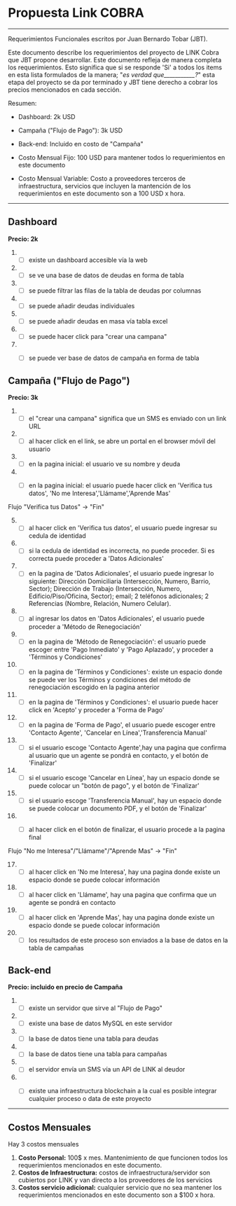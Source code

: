 # Propuesta Link COBRA
---

Requerimientos Funcionales escritos por Juan Bernardo Tobar (JBT).

Este documento describe los requerimientos del proyecto de LINK Cobra que JBT propone desarrollar. Este documento refleja de manera completa los requerimientos. Esto significa que si se responde 'Si' a todos los items en esta lista formulados de la manera; "*es verdad que___________?*" esta etapa del proyecto se da por terminado y JBT tiene derecho a cobrar los precios mencionados en cada sección.

Resumen:
 - Dashboard: 2k USD
 - Campaña ("Flujo de Pago"): 3k USD
 - Back-end: Incluido en costo de "Campaña"


 - Costo Mensual Fijo: 100 USD para mantener todos lo requerimientos en este documento
 - Costo Mensual Variable: Costo a proveedores terceros de infraestructura, servicios que incluyen la mantención de los requerimientos en este documento son a 100 USD x hora.
---

## Dashboard

**Precio: 2k**

1. - [ ] existe un dashboard accesible vía la web
2. - [ ] se ve una base de datos de deudas en forma de tabla
3. - [ ] se puede filtrar las filas de la tabla de deudas por columnas
4. - [ ] se puede añadir deudas individuales
5. - [ ] se puede añadir deudas en masa vía tabla excel
5. - [ ] se puede hacer click para "crear una campana"
6. - [ ] se puede ver base de datos de campaña en forma de tabla




## Campaña ("Flujo de Pago")

**Precio: 3k**

1. - [ ] el "crear una campana" significa que un SMS es enviado con un link URL
2. - [ ] al hacer click en el link, se abre un portal en el browser móvil del usuario
3. - [ ] en la pagina inicial: el usuario ve su nombre y deuda
4. - [ ] en la pagina inicial: el usuario puede hacer click en 'Verifica tus datos', 'No me Interesa','Llámame','Aprende Mas'


Flujo "Verifica tus Datos" -> "Fin"

5. - [ ] al hacer click en 'Verifica tus datos', el usuario puede ingresar su cedula de identidad
6. - [ ] si la cedula de identidad es incorrecta, no puede proceder. Si es correcta puede proceder a 'Datos Adicionales'
7. - [ ] en la pagina de 'Datos Adicionales', el usuario puede ingresar lo siguiente: Dirección Domiciliaria (Intersección, Numero, Barrio, Sector); Dirección de Trabajo (Intersección, Numero, Edificio/Piso/Oficina, Sector); email; 2 teléfonos adicionales; 2 Referencias (Nombre, Relación, Numero Celular).
8. - [ ] al ingresar los datos en 'Datos Adicionales', el usuario puede proceder a 'Método de Renegociación'
9. - [ ] en la pagina de 'Método de Renegociación': el usuario puede escoger entre 'Pago Inmediato' y 'Pago Aplazado', y proceder a 'Términos y Condiciones'
10. - [ ] en la pagina de 'Términos y Condiciones': existe un espacio donde se puede ver los Términos y condiciones del método de renegociación escogido en la pagina anterior
11. - [ ] en la pagina de 'Términos y Condiciones': el usuario puede hacer click en 'Acepto' y proceder a 'Forma de Pago'
12. - [ ] en la pagina de 'Forma de Pago', el usuario puede escoger entre 'Contacto Agente', 'Cancelar en Línea','Transferencia Manual'
13. - [ ] si el usuario escoge 'Contacto Agente',hay una pagina que confirma al usuario que un agente se pondrá en contacto, y el botón de 'Finalizar'
14. - [ ] si el usuario escoge 'Cancelar en Línea', hay un espacio donde se puede colocar un "botón de pago", y el botón de 'Finalizar'
15. - [ ] si el usuario escoge 'Transferencia Manual', hay un espacio donde se puede colocar un documento PDF, y el botón de 'Finalizar'
16. - [ ] al hacer click en el botón de finalizar, el usuario procede a la pagina final


Flujo "No me Interesa"/"Llámame"/"Aprende Mas" -> "Fin"

17. - [ ] al hacer click en 'No me Interesa', hay una pagina donde existe un espacio donde se puede colocar información
18. - [ ] al hacer click en 'Llámame', hay una pagina que confirma que un agente se pondrá en contacto
19. - [ ] al hacer click en 'Aprende Mas', hay una pagina donde existe un espacio donde se puede colocar información

20. - [ ] los resultados de este proceso son enviados a la base de datos en la tabla de campañas 

## Back-end
**Precio: incluido en precio de Campaña**
1. - [ ] existe un servidor que sirve al "Flujo de Pago"
1. - [ ] existe una base de datos MySQL en este servidor
2. - [ ] la base de datos tiene una tabla para deudas
3. - [ ] la base de datos tiene una tabla para campañas
4. - [ ] el servidor envía un SMS vía un API de LINK al deudor
5. - [ ] existe una infraestructura blockchain a la cual es posible integrar cualquier proceso o data de este proyecto


---

## Costos Mensuales

Hay 3 costos mensuales
1. **Costo Personal:** 100$ x mes. Mantenimiento de que funcionen todos los requerimientos mencionados en este documento.
2. **Costos de Infraestructura:** costos de infraestructura/servidor son cubiertos por LINK y van directo a los proveedores de los servicios
3. **Costos servicio adicional:** cualquier servicio que no sea mantener los requerimientos mencionados en este documento son a $100 x hora.

